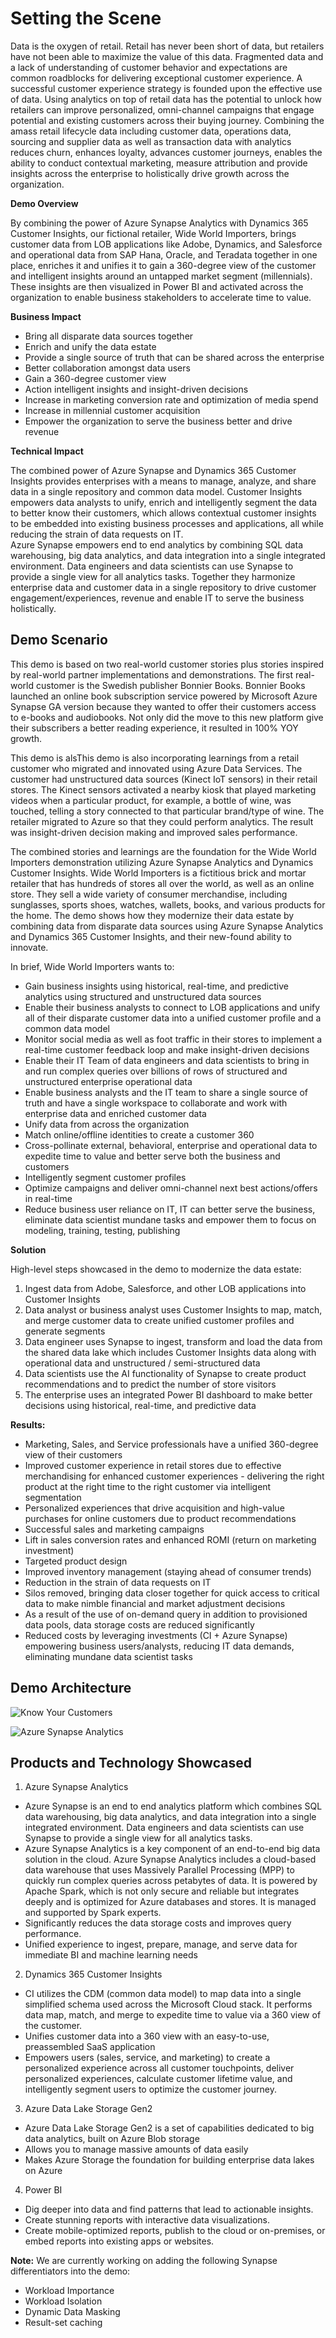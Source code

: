 # Setting the Scene 

Data is the oxygen of retail.  Retail has never been short of data, but retailers have not been able to maximize the value of this data. Fragmented data and a lack of understanding of customer behavior and expectations are common roadblocks for delivering exceptional customer experience. A successful customer experience strategy is founded upon the effective use of data. Using analytics on top of retail data has the potential to unlock how retailers can improve personalized, omni-channel campaigns that engage potential and existing customers across their buying journey. Combining the amass retail lifecycle data including customer data, operations data, sourcing and supplier data as well as transaction data with analytics reduces churn, enhances loyalty, advances customer journeys, enables the ability to conduct contextual marketing, measure attribution and provide insights across the enterprise to holistically drive growth across the organization. 

__Demo Overview__

By combining the power of Azure Synapse Analytics with Dynamics 365 Customer Insights, our fictional retailer, Wide World Importers, brings customer data from LOB applications like Adobe, Dynamics, and Salesforce and operational data from SAP Hana, Oracle, and Teradata together in one place, enriches it and unifies it to gain a 360-degree view of the customer and intelligent insights around an untapped market segment (millennials). These insights are then visualized in Power BI and activated across the organization to enable business stakeholders to accelerate time to value.

__Business Impact__

* Bring all disparate data sources together
* Enrich and unify the data estate
* Provide a single source of truth that can be shared across the enterprise
* Better collaboration amongst data users
* Gain a 360-degree customer view 
* Action intelligent insights and insight-driven decisions
* Increase in marketing conversion rate and optimization of media spend
* Increase in millennial customer acquisition
* Empower the organization to serve the business better and drive revenue

__Technical Impact__

The combined power of Azure Synapse and Dynamics 365 Customer Insights provides enterprises with a means to manage, analyze, and share data in a single repository and common data model. Customer Insights empowers data analysts to unify, enrich and intelligently segment the data to better know their customers, which allows contextual customer insights to be embedded into existing business processes and applications, all while reducing the strain of data requests on IT.  
Azure Synapse empowers end to end analytics by combining SQL data warehousing, big data analytics, and data integration into a single integrated environment. Data engineers and data scientists can use Synapse to provide a single view for all analytics tasks. Together they harmonize enterprise data and customer data in a single repository to drive customer engagement/experiences, revenue and enable IT to serve the business holistically. 

## Demo Scenario

This demo is based on two real-world customer stories plus stories inspired by real-world partner implementations and demonstrations. 
The first real-world customer is the Swedish publisher Bonnier Books.  Bonnier Books launched an online book subscription service powered by Microsoft Azure Synapse GA version because they wanted to offer their customers access to e-books and audiobooks. Not only did the move to this new platform give their subscribers a better reading experience, it resulted in 100% YOY growth.    

This demo is alsThis demo is also incorporating learnings from a retail customer who migrated and innovated using Azure Data Services. The customer had unstructured data sources (Kinect IoT sensors) in their retail stores. The Kinect sensors activated a nearby kiosk that played marketing videos when a particular product, for example, a bottle of wine, was touched, telling a story connected to that particular brand/type of wine. The retailer migrated to Azure so that they could perform analytics. The result was insight-driven decision making and improved sales performance.    

The combined stories and learnings are the foundation for the Wide World Importers demonstration utilizing Azure Synapse Analytics and Dynamics Customer Insights.  Wide World Importers is a fictitious brick and mortar retailer that has hundreds of stores all over the world, as well as an online store. They sell a wide variety of consumer merchandise, including sunglasses, sports shoes, watches, wallets, books, and various products for the home. The demo shows how they modernize their data estate by combining data from disparate data sources using Azure Synapse Analytics and Dynamics 365 Customer Insights, and their new-found ability to innovate.

In brief, Wide World Importers wants to:
* Gain business insights using historical, real-time, and predictive analytics using structured and unstructured data sources
* Enable their business analysts to connect to LOB applications and unify all of their disparate customer data into a unified customer profile and a common data model
* Monitor social media as well as foot traffic in their stores to implement a real-time customer feedback loop and make insight-driven decisions
* Enable their IT Team of data engineers and data scientists to bring in and run complex queries over billions of rows of structured and unstructured enterprise operational data
* Enable business analysts and the IT team to share a single source of truth and have a single workspace to collaborate and work with enterprise data and enriched customer data
* Unify data from across the organization
* Match online/offline identities to create a customer 360
* Cross-pollinate external, behavioral, enterprise and operational data to expedite time to value and better serve both the business and customers
* Intelligently segment customer profiles
* Optimize campaigns and deliver omni-channel next best actions/offers in real-time
* Reduce business user reliance on IT, IT can better serve the business, eliminate data scientist mundane tasks and empower them to focus on modeling, training, testing, publishing

**Solution**

High-level steps showcased in the demo to modernize the data estate:
1. Ingest data from Adobe, Salesforce, and other LOB applications into Customer Insights
2. Data analyst or business analyst uses Customer Insights to map, match, and merge customer data to create unified customer profiles and generate segments
3. Data engineer uses Synapse to ingest, transform and load the data from the shared data lake which includes Customer Insights data along with operational data and unstructured / semi-structured data 
4. Data scientists use the AI functionality of Synapse to create product recommendations and to predict the number of store visitors
5. The enterprise uses an integrated Power BI dashboard to make better decisions using historical, real-time, and predictive data

**Results:**
* Marketing, Sales, and Service professionals have a unified 360-degree view of their customers
* Improved customer experience in retail stores due to effective merchandising for enhanced customer experiences - delivering the right product at the right time to the right customer via intelligent segmentation
* Personalized experiences that drive acquisition and high-value purchases for online customers due to product recommendations 
* Successful sales and marketing campaigns 
* Lift in sales conversion rates and enhanced ROMI (return on marketing investment)
* Targeted product design
* Improved inventory management (staying ahead of consumer trends)
* Reduction in the strain of data requests on IT
* Silos removed, bringing data closer together for quick access to critical data to make nimble financial and market adjustment decisions
* As a result of the use of on-demand query in addition to provisioned data pools, data storage costs are reduced significantly 
* Reduced costs by leveraging investments (CI + Azure Synapse) empowering business users/analysts, reducing IT data demands, eliminating mundane data scientist tasks

## Demo Architecture

![Know Your Customers](../media/01-01.png)

![Azure Synapse Analytics](../media/01-02.png)

## Products and Technology Showcased

1. Azure Synapse Analytics
* Azure Synapse is an end to end analytics platform which combines SQL data warehousing, big data analytics, and data integration into a single integrated environment. Data engineers and data scientists can use Synapse to provide a single view for all analytics tasks. 
* Azure Synapse Analytics is a key component of an end-to-end big data solution in the cloud. Azure Synapse Analytics includes a cloud-based data warehouse that uses Massively Parallel Processing (MPP) to quickly run complex queries across petabytes of data.  It is powered by Apache Spark, which is not only secure and reliable but integrates deeply and is optimized for Azure databases and stores. It is managed and supported by Spark experts.
* Significantly reduces the data storage costs and improves query performance.
* Unified experience to ingest, prepare, manage, and serve data for immediate BI and machine learning needs 

2. Dynamics 365 Customer Insights
* CI utilizes the CDM (common data model) to map data into a single simplified schema used across the Microsoft Cloud stack.  It performs data map, match, and merge to expedite time to value via a 360 view of the customer.
* Unifies customer data into a 360 view with an easy-to-use, preassembled SaaS application
* Empowers users (sales, service, and marketing) to create a personalized experience across all customer touchpoints, deliver personalized experiences, calculate customer lifetime value, and intelligently segment users to optimize the customer journey.

3. Azure Data Lake Storage Gen2
* Azure Data Lake Storage Gen2 is a set of capabilities dedicated to big data analytics, built on Azure Blob storage
* Allows you to manage massive amounts of data easily
* Makes Azure Storage the foundation for building enterprise data lakes on Azure

4.	Power BI
* Dig deeper into data and find patterns that lead to actionable insights.
* Create stunning reports with interactive data visualizations.
* Create mobile-optimized reports, publish to the cloud or on-premises, or embed reports into existing apps or websites.

**Note:**  We are currently working on adding the following Synapse differentiators into the demo:
* Workload Importance 	
* Workload Isolation 
* Dynamic Data Masking
* Result-set caching



